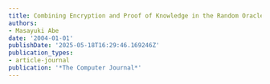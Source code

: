```yaml
---
title: Combining Encryption and Proof of Knowledge in the Random Oracle Model
authors:
- Masayuki Abe
date: '2004-01-01'
publishDate: '2025-05-18T16:29:46.169246Z'
publication_types:
- article-journal
publication: '*The Computer Journal*'
---
```

